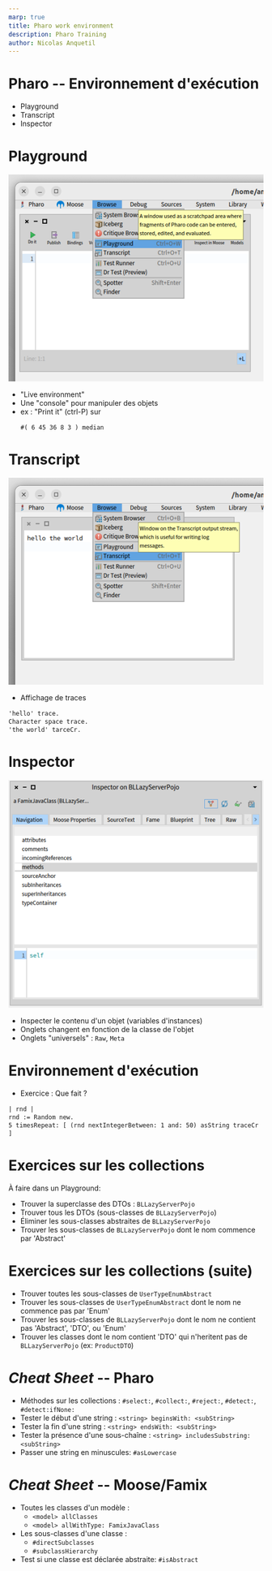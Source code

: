 ```yaml
---
marp: true
title: Pharo work environment
description: Pharo Training
author: Nicolas Anquetil
---
```

<!-- headingDivider: 1 -->
<!-- paginate: true -->
<!-- footer: "Pharo -- Environment d'exécution" -->

# Pharo -- Environnement d'exécution

- Playground
- Transcript
- Inspector

# Playground

![bg right:55% h:500](./Images/moosePlayground.png)

- "Live environment"
- Une "console" pour manipuler des objets
- ex : "Print it" (ctrl-P) sur
  ```
  #( 6 45 36 8 3 ) median
  ```

# Transcript

![bg right:55% h:500](./Images/transcript.png)

- Affichage de traces
```
'hello' trace.
Character space trace.
'the world' tarceCr.
```

# Inspector

![bg right:60% h:600](./Images/inspector.png)

- Inspecter le contenu d'un objet (variables d'instances)
- Onglets changent en fonction de la classe de l'objet
- Onglets "universels" : `Raw`, `Meta`

# Environnement d'exécution

- Exercice : Que fait ?
```
| rnd |
rnd := Random new.
5 timesRepeat: [ (rnd nextIntegerBetween: 1 and: 50) asString traceCr ]
```

# Exercices sur les collections

À faire dans un Playground:

- Trouver la superclasse des DTOs : `BLLazyServerPojo`
- Trouver tous les DTOs (sous-classes de `BLLazyServerPojo`)
- Éliminer les sous-classes abstraites de `BLLazyServerPojo`
- Trouver les sous-classes de `BLLazyServerPojo` dont le nom commence par 'Abstract'

# Exercices sur les collections (suite)

- Trouver toutes les sous-classes de `UserTypeEnumAbstract`
- Trouver les sous-classes de `UserTypeEnumAbstract` dont le nom ne commence pas par 'Enum'
- Trouver les sous-classes de `BLLazyServerPojo` dont le nom ne contient pas 'Abstract', 'DTO', ou 'Enum'
- Trouver les classes dont le nom contient 'DTO' qui n'heritent pas de `BLLazyServerPojo` (ex: `ProductDTO`)


# *Cheat Sheet* -- Pharo

- Méthodes sur les collections : `#select:`, `#collect:`, `#reject:`, `#detect:`, `#detect:ifNone:`
- Tester le début d'une string : `<string> beginsWith: <subString>`
- Tester la fin d'une string : `<string> endsWith: <subString>`
- Tester la présence d'une sous-chaîne : `<string> includesSubstring: <subString>`
- Passer une string en minuscules: `#asLowercase`

# *Cheat Sheet* -- Moose/Famix

- Toutes les classes d'un modèle :
  - `<model> allClasses`
  - `<model> allWithType: FamixJavaClass`
- Les sous-classes d'une classe :
  - `#directSubclasses`
  - `#subclassHierarchy`
- Test si une classe est déclarée abstraite: `#isAbstract`
